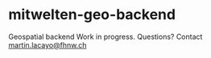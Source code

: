 # mitwelten-geo-backend
Geospatial backend
Work in progress. Questions? Contact [martin.lacayo@fhnw.ch](mailto:martin.lacayo@fhnw.ch)
